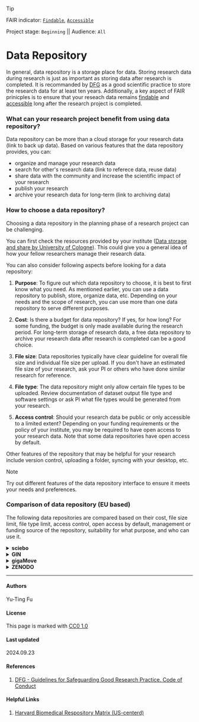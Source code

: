 >[!TIP]
> FAIR indicator: <code>[Findable]()</code>, <code>[Accessible]()</code>
>  
> Project stage: <code>Beginning</code>  || Audience: <code>All</code>

# Data Repository

In general, data repository is a storage place for data. Storing research data during research is just as important as storing data after research is completed. It is recommanded by [DFG](https://zenodo.org/records/6472827#.ZD-taYTP02w) as a good scientific practice to store the research data for at least ten years. Additionally, a key aspect of FAIR prinicples is to ensure that your reseach data remains [findable]() and [accessible]() long after the research project is completed. 

### What can your research project benefit from using data repository?

Data repository can be more than a cloud storage for your research data (link to back up data). Based on various features that the data repository provides, you can:

- organize and manage your research data
- search for other's research data (link to referece data, reuse data)
- share data with the community and increase the scientific impact of your research
- publish your research
- archive your research data for long-term (link to archiving data) <!--further provide repo for archiving data and things to be aware of etc-->

### How to choose a data repository?

Choosing a data repository in the planning phase of a research project can be challenging.

You can first check the resources provided by your institute ([Data storage and share by University of Cologne](https://rrzk.uni-koeln.de/daten-speichern-teilen)). This could give you a general idea of how your fellow researchers manage their research data. 

You can also consider following aspects before looking for a data repository:

1. <b>Purpose</b>: To figure out which data repository to choose, it is best to first know what you need. As mentioned earlier, you can use a data repository to publish, store, organize data, etc. Depending on your needs and the scope of research, you can use more than one data repository to serve different purposes.

2. <b>Cost</b>: Is there a budget for data repository? If yes, for how long? For some funding, the budget is only made available during the research period. For long-term storage of research data, a free data repository to archive your research data after research is completed can be a good choice.

3. <b>File size</b>: Data repositories typically have clear guideline for overall file size and individual file size per upload. If you don't have an estimated file size of your research, ask your PI or others who have done similar research for reference. 

4. <b>File type</b>: The data repository might only allow certain file types to be uploaded. Review documentation of dataset output file type and software settings or ask PI what file types would be generated from your research.

5. <b>Access control</b>: Should your research data be public or only accessible to a limited extent? Depending on your funding requirements or the policy of your institute, you may be required to have open access to your research data. Note that some data repositories have open access by default. 

Other features of the repository that may be helpful for your research include version control, uploading a folder, syncing with your desktop, etc.

>[!NOTE] 
>Try out different features of the data repository interface to ensure it meets your needs and preferences.

### Comparison of data repository (EU based)

The following data repositories are compared based on their cost, file size limit, file type limit, access control, open access by default, management or funding source of the repository, suitability for what purpose, and who can use it.

<details>
  <summary><b>sciebo</b></summary>
  
  1. Cost: Free
  2. File size limit: Personal space up to 500GB. Project box up to 2 TB.
  3. File type limit: No
  4. Has access control: You can share data with sciebo-user or share via a link.
  5. Is open access by default: No
  6. Management or funding source of the repository: Funded by NRW ministry of culture and science.
  7. Suitable for: Data organization, project collaboration, cloud storage.  
  8. Who can use it: Person associated with NRW institutes. A guest account can be created by an existing user.

     [Link to sciebo](https://hochschulcloud.nrw/)
</details>

<details>
  <summary><b>GIN</b></summary>

  1. Cost: Free
  2. File size limit: 10 GB per file for up to 100 files in personal space.
  3. File type limit: No
  4. Has access control: You can set it to private and set your team mate as collaborator.
  5. Is open access by default: No
  6. Management or funding source of the repository: Funded by BMBF (Grant 01GQ1302) and the Bernstein Center Munich. Managed by LMU.
  7. Suitable for: Data organization, projet collaboration, publishing. 
  8. Who can use it: Anyone can register. An SSH key is required to upload files.

     [Link to GIN](https://gin.g-node.org/)  
</details>

<details>
  <summary><b>gigaMove</b></summary>

  1. Cost: Free
  2. File size limit: The personal account can store up to 1 TB in total and up to 100 GB per file. 
  3. File type limit: No
  4. Has access control: Only users with a link can download the file. The link can be protected with a password.
  5. Is open access by default: No
  6. Management or funding source of the repository: Managed by RWTH.
  7. Suitable for: Project collaboration, cloud storage.
  8. Who can use it: Person from one of the DFN organizations.

     [Link to gigaMove](https://gigamove.rwth-aachen.de/en)
    
</details>

<details>
  <summary><b>ZENODO</b></summary>

  1. Cost: Free
  2. File size limit: Up to 50 GB in total. The limit can be lifted by request. 
  3. File type limit: No
  4. Has access control: Can set the repository to public, embargoed, or public with restricted files.
  5. Is open access by default: After published, the repository is public.
  6. Management or funding source of the repository: managed by CERN.
  7. Suitable for: Searching other's data, publishing. 
  8. Who can use it: Anyone

     [Link to ZENODO](https://zenodo.org/)
  
</details>


---
#### Authors
Yu-Ting Fu

#### License
This page is marked with [CC0 1.0](https://creativecommons.org/publicdomain/zero/1.0/?ref=chooser-v1)

#### Last updated
2024.09.23

#### References
1. [DFG - Guidelines for Safeguarding Good Research Practice. Code of Conduct](https://zenodo.org/records/6472827#.ZD-taYTP02w)

#### Helpful Links
1. [Harvard Biomedical Respository Matrix (US-centerd)](https://zenodo.org/records/10651775)
